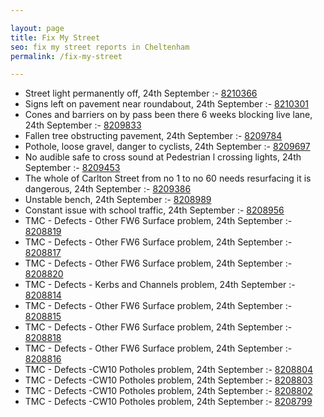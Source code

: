 ```yaml
---

layout: page
title: Fix My Street
seo: fix my street reports in Cheltenham
permalink: /fix-my-street

---
```


<!-- fix_marker starts -->

- Street light permanently off, 24th September :- [8210366](https://www.fixmystreet.com/report/8210366)
- Signs left on pavement near roundabout, 24th September :- [8210301](https://www.fixmystreet.com/report/8210301)
- Cones and barriers on by pass been there 6 weeks blocking live lane, 24th September :- [8209833](https://www.fixmystreet.com/report/8209833)
- Fallen tree obstructing pavement, 24th September :- [8209784](https://www.fixmystreet.com/report/8209784)
- Pothole, loose gravel, danger to cyclists, 24th September :- [8209697](https://www.fixmystreet.com/report/8209697)
- No audible safe to cross sound at Pedestrian l crossing lights, 24th September :- [8209453](https://www.fixmystreet.com/report/8209453)
- The whole of Carlton Street from no 1 to no 60 needs resurfacing it is dangerous, 24th September :- [8209386](https://www.fixmystreet.com/report/8209386)
- Unstable bench, 24th September :- [8208989](https://www.fixmystreet.com/report/8208989)
- Constant issue with school traffic, 24th September :- [8208956](https://www.fixmystreet.com/report/8208956)
- TMC - Defects - Other FW6  Surface problem, 24th September :- [8208819](https://www.fixmystreet.com/report/8208819)
- TMC - Defects - Other FW6  Surface problem, 24th September :- [8208817](https://www.fixmystreet.com/report/8208817)
- TMC - Defects - Other FW6  Surface problem, 24th September :- [8208820](https://www.fixmystreet.com/report/8208820)
- TMC - Defects - Kerbs and Channels problem, 24th September :- [8208814](https://www.fixmystreet.com/report/8208814)
- TMC - Defects - Other FW6  Surface problem, 24th September :- [8208815](https://www.fixmystreet.com/report/8208815)
- TMC - Defects - Other FW6  Surface problem, 24th September :- [8208818](https://www.fixmystreet.com/report/8208818)
- TMC - Defects - Other FW6  Surface problem, 24th September :- [8208816](https://www.fixmystreet.com/report/8208816)
- TMC - Defects -CW10 Potholes problem, 24th September :- [8208804](https://www.fixmystreet.com/report/8208804)
- TMC - Defects -CW10 Potholes problem, 24th September :- [8208803](https://www.fixmystreet.com/report/8208803)
- TMC - Defects -CW10 Potholes problem, 24th September :- [8208802](https://www.fixmystreet.com/report/8208802)
- TMC - Defects -CW10 Potholes problem, 24th September :- [8208799](https://www.fixmystreet.com/report/8208799)

<!-- fix_marker ends -->